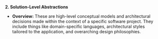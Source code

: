 **2. Solution-Level Abstractions**

* **Overview:** These are high-level conceptual models and architectural decisions made within the context of a specific software project. They include things like domain-specific languages, architectural styles tailored to the application, and overarching design philosophies.

